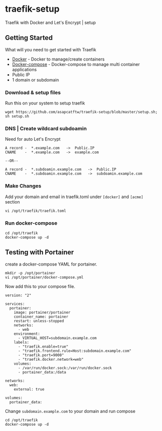 # traefik-setup
Traefik with Docker and Let's Encrypt | setup


## Getting Started
What will you need to get started with Traefik
* [Docker](https://www.docker.com/) - Docker to manage/create containers 
* [Docker-compose](https://docs.docker.com/compose/) - Docker-compose to manage multi container applications
* Public IP
* 1 domain or subdomain

### Download & setup files
Run this on your system to setup traefik
```
wget https://github.com/asapcatftw/traefik-setup/blob/master/setup.sh;  sh setup.sh
```
### DNS | Create wildcard subdoamin
Need for auto Let's Encrypt
```
A record -  *.example.com   ->  Public.IP
CNAME    -  *.example.com   ->  example.com  

--OR-- 

A record -  *.subdoamin.example.com   ->  Public.IP
CNAME    -  *.subdoamin.example.com   ->  subdoamin.example.com  
```

### Make Changes
Add your domain and email in traefik.toml under `[docker]` and `[acme]` section
```
vi /opt/traefik/traefik.toml
```

### Run docker-compose
```
cd /opt/traefik
docker-compose up -d
```


## Testing with Portainer
create a docker-compose YAML for portainer.
```
mkdir -p /opt/portainer
vi /opt/portainer/docker-compose.yml
```

Now add this to your compose file.
```
version: "2"

services:
  portainer:
    image: portainer/portainer
    container_name: portainer
    restart: unless-stopped
    networks:
      - web
    environment:
      - VIRTUAL_HOST=subdomain.example.com
    labels:
      - "traefik.enable=true"
      - "traefik.frontend.rule=Host:subdomain.example.com"
      - "traefik.port=9000"
      - "traefik.docker.network=web"
    volumes:
      - /var/run/docker.sock:/var/run/docker.sock
      - portainer_data:/data

networks:
  web:
    external: true

volumes:
  portainer_data:
```

Change `subdomain.example.com` to your domain and run compose
```
cd /opt/traefik
docker-compose up -d
```
